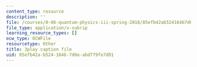 ```yaml
---
content_type: resource
description: ''
file: /courses/8-06-quantum-physics-iii-spring-2018/85efb42ab524164b7d6eabd779fe7d01_NSac7cMQnJw.srt
file_type: application/x-subrip
learning_resource_types: []
ocw_type: OCWFile
resourcetype: Other
title: 3play caption file
uid: 85efb42a-b524-164b-7d6e-abd779fe7d01
---
```

